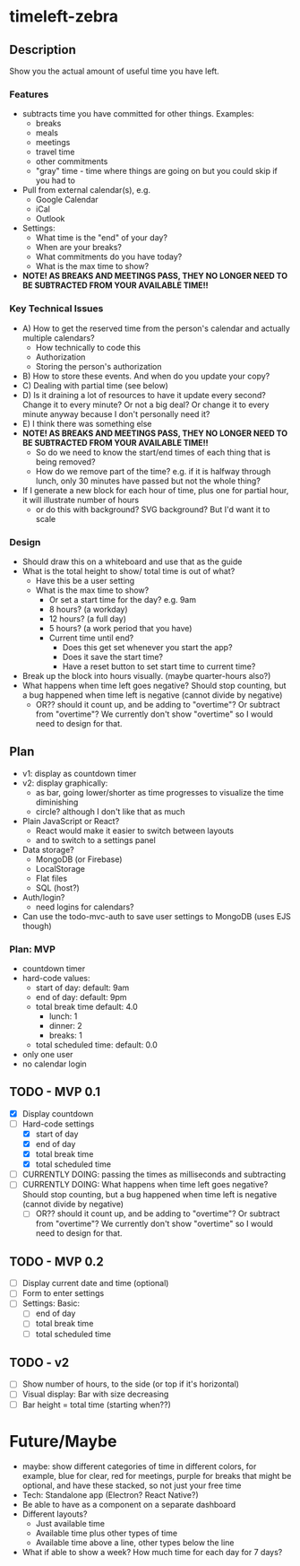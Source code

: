 # timeleft-zebra

## Description

Show you the actual amount of useful time you have left.

### Features

- subtracts time you have committed for other things. Examples:
  - breaks
  - meals
  - meetings
  - travel time
  - other commitments
  - "gray" time - time where things are going on but you could skip if you had to
- Pull from external calendar(s), e.g.
  - Google Calendar
  - iCal
  - Outlook
- Settings:
  - What time is the "end" of your day?
  - When are your breaks?
  - What commitments do you have today?
  - What is the max time to show?
- **NOTE! AS BREAKS AND MEETINGS PASS, THEY NO LONGER NEED TO BE SUBTRACTED FROM YOUR AVAILABLE TIME!!**

### Key Technical Issues

- A) How to get the reserved time from the person's calendar and actually multiple calendars?
  - How technically to code this
  - Authorization
  - Storing the person's authorization
- B) How to store these events. And when do you update your copy?
- C) Dealing with partial time (see below)
- D) Is it draining a lot of resources to have it update every second? Change it to every minute? Or not a big deal? Or change it to every minute anyway because I don't personally need it?
- E) I think there was something else
- **NOTE! AS BREAKS AND MEETINGS PASS, THEY NO LONGER NEED TO BE SUBTRACTED FROM YOUR AVAILABLE TIME!!**
  - So do we need to know the start/end times of each thing that is being removed?
  - How do we remove part of the time? e.g. if it is halfway through lunch, only 30 minutes have passed but not the whole thing?
- If I generate a new block for each hour of time, plus one for partial hour, it will illustrate number of hours
  - or do this with background? SVG background? But I'd want it to scale

### Design

- Should draw this on a whiteboard and use that as the guide
- What is the total height to show/ total time is out of what?
  - Have this be a user setting
  - What is the max time to show?
    - Or set a start time for the day? e.g. 9am
    - 8 hours? (a workday)
    - 12 hours? (a full day)
    - 5 hours? (a work period that you have)
    - Current time until end?
      - Does this get set whenever you start the app?
      - Does it save the start time?
      - Have a reset button to set start time to current time?
- Break up the block into hours visually. (maybe quarter-hours also?)
- What happens when time left goes negative? Should stop counting, but a bug happened when time left is negative (cannot divide by negative)
  - OR?? should it count up, and be adding to "overtime"? Or subtract from "overtime"? We currently don't show "overtime" so I would need to design for that.

## Plan

- v1: display as countdown timer
- v2: display graphically:
  - as bar, going lower/shorter as time progresses to visualize the time diminishing
  - circle? although I don't like that as much
- Plain JavaScript or React?
  - React would make it easier to switch between layouts
  - and to switch to a settings panel
- Data storage?
  - MongoDB (or Firebase)
  - LocalStorage
  - Flat files
  - SQL (host?)
- Auth/login?
  - need logins for calendars?
- Can use the todo-mvc-auth to save user settings to MongoDB (uses EJS though)

### Plan: MVP

- countdown timer
- hard-code values:
  - start of day: default: 9am
  - end of day: default: 9pm
  - total break time default: 4.0
    - lunch: 1
    - dinner: 2
    - breaks: 1
  - total scheduled time: default: 0.0
- only one user
- no calendar login

## TODO - MVP 0.1

- [x] Display countdown
- [ ] Hard-code settings
  - [x] start of day
  - [x] end of day
  - [x] total break time
  - [x] total scheduled time
- [ ] CURRENTLY DOING: passing the times as milliseconds and subtracting
- [ ] CURRENTLY DOING: What happens when time left goes negative? Should stop counting, but a bug happened when time left is negative (cannot divide by negative)
  - [ ] OR?? should it count up, and be adding to "overtime"? Or subtract from "overtime"? We currently don't show "overtime" so I would need to design for that.

## TODO - MVP 0.2

- [ ] Display current date and time (optional)
- [ ] Form to enter settings
- [ ] Settings: Basic:
  - [ ] end of day
  - [ ] total break time
  - [ ] total scheduled time

## TODO - v2

- [ ] Show number of hours, to the side (or top if it's horizontal)
- [ ] Visual display: Bar with size decreasing
- [ ] Bar height = total time (starting when??)

# Future/Maybe

- maybe: show different categories of time in different colors, for example, blue for clear, red for meetings, purple for breaks that might be optional, and have these stacked, so not just your free time
- Tech: Standalone app (Electron? React Native?)
- Be able to have as a component on a separate dashboard
- Different layouts?
  - Just available time
  - Available time plus other types of time
  - Available time above a line, other types below the line
- What if able to show a week? How much time for each day for 7 days?

